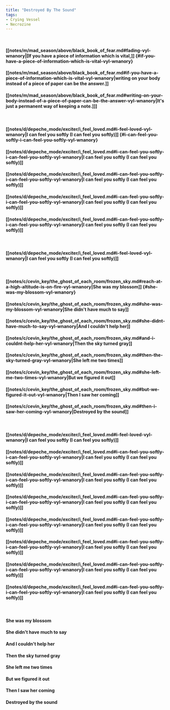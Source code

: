 ```yaml
---
title: "Destroyed By The Sound"
tags:
- Crying Vessel
- Necrozine
---
```

&nbsp;
#### [[notes/m/mad_season/above/black_book_of_fear.md#fading-vyl-wnanory|[If you have a piece of information which is vital,]] {#if-you-have-a-piece-of-information-which-is-vital-vyl-wnanory}
#### [[notes/m/mad_season/above/black_book_of_fear.md#if-you-have-a-piece-of-information-which-is-vital-vyl-wnanory|writing on your body instead of a piece of paper can be the answer.]]
#### [[notes/m/mad_season/above/black_book_of_fear.md#writing-on-your-body-instead-of-a-piece-of-paper-can-be-the-answer-vyl-wnanory|It's just a permanent way of keeping a note.]]]
&nbsp;
#### [[notes/d/depeche_mode/exciter/i_feel_loved.md#i-feel-loved-vyl-wnanory|I can feel you softly (I can feel you softly)]] {#i-can-feel-you-softly-i-can-feel-you-softly-vyl-wnanory}
#### [[notes/d/depeche_mode/exciter/i_feel_loved.md#i-can-feel-you-softly-i-can-feel-you-softly-vyl-wnanory|I can feel you softly (I can feel you softly)]]
#### [[notes/d/depeche_mode/exciter/i_feel_loved.md#i-can-feel-you-softly-i-can-feel-you-softly-vyl-wnanory|I can feel you softly (I can feel you softly)]]
#### [[notes/d/depeche_mode/exciter/i_feel_loved.md#i-can-feel-you-softly-i-can-feel-you-softly-vyl-wnanory|I can feel you softly (I can feel you softly)]]
#### [[notes/d/depeche_mode/exciter/i_feel_loved.md#i-can-feel-you-softly-i-can-feel-you-softly-vyl-wnanory|I can feel you softly (I can feel you softly)]]
&nbsp;
#### [[notes/d/depeche_mode/exciter/i_feel_loved.md#i-feel-loved-vyl-wnanory|I can feel you softly (I can feel you softly)]]
&nbsp;
#### [[notes/c/cevin_key/the_ghost_of_each_room/frozen_sky.md#reach-at-a-high-altitude-is-on-fire-vyl-wnanory|She was my blossom]] {#she-was-my-blossom-vyl-wnanory}
#### [[notes/c/cevin_key/the_ghost_of_each_room/frozen_sky.md#she-was-my-blossom-vyl-wnanory|She didn't have much to say]]
#### [[notes/c/cevin_key/the_ghost_of_each_room/frozen_sky.md#she-didnt-have-much-to-say-vyl-wnanory|And I couldn't help her]]
#### [[notes/c/cevin_key/the_ghost_of_each_room/frozen_sky.md#and-i-couldnt-help-her-vyl-wnanory|Then the sky turned gray]]
#### [[notes/c/cevin_key/the_ghost_of_each_room/frozen_sky.md#then-the-sky-turned-gray-vyl-wnanory|She left me two times]]
#### [[notes/c/cevin_key/the_ghost_of_each_room/frozen_sky.md#she-left-me-two-times-vyl-wnanory|But we figured it out]]
#### [[notes/c/cevin_key/the_ghost_of_each_room/frozen_sky.md#but-we-figured-it-out-vyl-wnanory|Then I saw her coming]]
#### [[notes/c/cevin_key/the_ghost_of_each_room/frozen_sky.md#then-i-saw-her-coming-vyl-wnanory|Destroyed by the sound]]
&nbsp;
#### [[notes/d/depeche_mode/exciter/i_feel_loved.md#i-feel-loved-vyl-wnanory|I can feel you softly (I can feel you softly)]]
#### [[notes/d/depeche_mode/exciter/i_feel_loved.md#i-can-feel-you-softly-i-can-feel-you-softly-vyl-wnanory|I can feel you softly (I can feel you softly)]]
#### [[notes/d/depeche_mode/exciter/i_feel_loved.md#i-can-feel-you-softly-i-can-feel-you-softly-vyl-wnanory|I can feel you softly (I can feel you softly)]]
#### [[notes/d/depeche_mode/exciter/i_feel_loved.md#i-can-feel-you-softly-i-can-feel-you-softly-vyl-wnanory|I can feel you softly (I can feel you softly)]]
#### [[notes/d/depeche_mode/exciter/i_feel_loved.md#i-can-feel-you-softly-i-can-feel-you-softly-vyl-wnanory|I can feel you softly (I can feel you softly)]]
#### [[notes/d/depeche_mode/exciter/i_feel_loved.md#i-can-feel-you-softly-i-can-feel-you-softly-vyl-wnanory|I can feel you softly (I can feel you softly)]]
#### [[notes/d/depeche_mode/exciter/i_feel_loved.md#i-can-feel-you-softly-i-can-feel-you-softly-vyl-wnanory|I can feel you softly (I can feel you softly)]]
#### [[notes/d/depeche_mode/exciter/i_feel_loved.md#i-can-feel-you-softly-i-can-feel-you-softly-vyl-wnanory|I can feel you softly (I can feel you softly)]]
&nbsp;
#### She was my blossom
#### She didn't have much to say
#### And I couldn't help her
#### Then the sky turned gray
#### She left me two times
#### But we figured it out
#### Then I saw her coming
#### Destroyed by the sound
